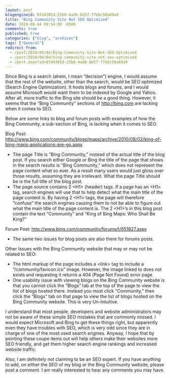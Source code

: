 ```yaml
---
layout: post
blogengineid: 8fd4381d-25b8-4adb-bb57-77ebc58a69a9
title: "Bing Community Site Not SEO Optimized"
date: 2010-08-04 09:54:00 -0500
comments: true
published: true
categories: ["blog", "archives"]
tags: ["General"]
redirect_from: 
  - /post/2010/08/04/Bing-Community-Site-Not-SEO-Optimized
  - /post/2010/08/04/bing-community-site-not-seo-optimized
  - /post.aspx?id=8fd4381d-25b8-4adb-bb57-77ebc58a69a9
---
```

<!-- more -->
<p>Since Bing is a search (ahem, I mean &ldquo;decision&rdquo;) engine, I would assume that the rest of the website, other than the search, would be SEO optimized (Search Engine Optimization). It hosts blogs and forums, and I would assume Microsoft would want them to be indexed by Google and Yahoo. After all, more traffic to the Bing site should be a good thing. However, it seems that the &ldquo;Bing Community&rdquo; sections of <a href="http://bing.com">http://bing.com</a> are lacking when it comes to SEO.</p>
<p>Below are some links to blog and forum posts with examples of how the Bing Community, a sub-section of Bing, is lacking when it comes to SEO.</p>
<p>Blog Post: <a title="http://www.bing.com/community/blogs/maps/archive/2010/08/02/king-of-bing-maps-applications-are-go.aspx" href="http://www.bing.com/community/blogs/maps/archive/2010/08/02/king-of-bing-maps-applications-are-go.aspx">http://www.bing.com/community/blogs/maps/archive/2010/08/02/king-of-bing-maps-applications-are-go.aspx</a></p>
<ul>
<li>The page Title is &ldquo;Bing Community,&rdquo; instead of the actual title of the blog post. If you search either Google or Bing the title of the page that shows in the search results is &ldquo;Bing Community,&rdquo; which does not represent the page content what so ever. As a result many users would just gloss over those results, assuming they are irrelevant. What the page Title should be is the full title of the blog post.</li>
<li>The page source contains 2 &lt;H1&gt; (header) tags. If a page has an &lt;H1&gt; tag, search engines will use that to help detect what the main title of the page content is. By having 2 &lt;H1&gt; tags, the page will therefore &ldquo;confuse&rdquo; the search engines causing them to not be able to figure out what the main title of the page content is. The 2 &lt;H1&gt;&rsquo;s in this blog post contain the text &ldquo;Community&rdquo; and &ldquo;King of Bing Maps: Who Shall Be King?&rdquo;</li>
</ul>
<p>Forum Post: <a title="http://www.bing.com/community/forums/t/651827.aspx" href="http://www.bing.com/community/forums/t/651827.aspx">http://www.bing.com/community/forums/t/651827.aspx</a></p>
<ul>
<li>The same two issues for blog posts are also there for forums posts.</li>
</ul>
<p>Other Issues with the Bing Community website that may or may not be related to SEO:</p>
<ul>
<li>The html markup of the page includes a &lt;link&gt; tag to include a &ldquo;/community/favicon.ico&rdquo; image. However, the image linked to does not exists and requesting it returns a 404 (Page Not Found) error page.</li>
<li>One usability issue with viewing blogs on the Bing Community website is that you cannot click the &ldquo;Blogs&rdquo; tab at the top of the page to view the list of blogs hosted there. Instead you must click &ldquo;Community,&rdquo; then click the &ldquo;Blogs&rdquo; tab on that page to view the list of blogs hosted on the Bing Community website. This is very Un-Intuitive.</li>
</ul>
<p>I understand that most people, developers and website administrators may not be aware of these simple SEO mistakes that are commonly missed. I would expect Microsoft and Bing to get these things right, but apparently even they have troubles with SEO, which is very odd since they are in charge of one of the most used search engines. Anyway, I hope that by pointing these coupe items out will help others make their websites more SEO friendly, and get them higher search engine rankings and increased website traffic.</p>
<p>Also, I am definitely not claiming to be an SEO expert. If you have anything to add, on either the SEO of my blog or the Bing Community website, please post a comment. I am really interested to hear any comments you may have.</p>
